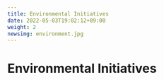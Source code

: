 ```yaml
---
title: Environmental Initiatives
date: 2022-05-03T19:02:12+09:00
weight: 2
newsimg: environment.jpg
---
```


# Environmental Initiatives
